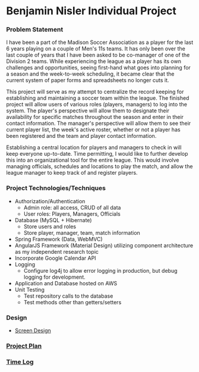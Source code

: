 # Benjamin Nisler Individual Project


### Problem Statement

I have been a part of the Madison Soccer Association as a player for the last 6 years playing on a couple of Men's 11s teams. It has only been over the last couple of years that I have been asked to be co-manager of one of the Division 2 teams. While experiencing the league as a player has its own challenges and opportunities, seeing first-hand what goes into planning for a season and the week-to-week scheduling, it became clear that the current system of paper forms and spreadsheets no longer cuts it.

This project will serve as my attempt to centralize the record keeping for establishing and maintaining a soccer team within the league. The finished project will allow users of various roles (players, managers) to log into the system. The player's perspective will allow them to designate their availability for specific matches throughout the season and enter in their contact information. The manager's perspective will allow them to see their current player list, the week's active roster, whether or not a player has been registered and the team and player contact information.

Establishing a central location for players and managers to check in will keep everyone up-to-date. Time permitting, I would like to further develop this into an organizational tool for the entire league. This would involve managing officials, schedules and locations to play the match, and allow the league manager to keep track of and register players.

### Project Technologies/Techniques

* Authorization/Authentication
  * Admin role: all access, CRUD of all data
  * User roles: Players, Managers, Officials
* Database (MySQL + Hibernate)
  * Store users and roles
  * Store player, manager, team, match information
* Spring Framework (Data, WebMVC)
* AngularJS Framework (Material Design) utilizing component architecture as my independent research topic
* Incorporate Google Calendar API
* Logging
  * Configure log4j to allow error logging in production, but debug logging for development.
* Application and Database hosted on AWS
* Unit Testing
  * Test repository calls to the database
  * Test methods other than getters/setters

### Design

 * [Screen Design](docs/DesignDocs/Screens.md)

### [Project Plan](docs/ProjectPlan.md)


### [Time Log](docs/TimeLog.md)
